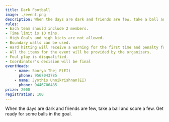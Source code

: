 ```yaml
---
title: Dark Football
image: ./event.png
description: When the days are dark and friends are few, take a ball and score a few. Get ready for some balls in the goal. 
rules: 
- Each team should include 2 members. 
- Time limit is 10 mins. 
- High Goals and high kicks are not allowed. 
- Boundary walls can be used. 
- Hard hitting will receive a warning for the first time and penalty for further cases.
- All the items for the event will be provided by the organizers. 
- Foul play is disqualified. 
- Coordinator's decision will be final
eventHeads:
    - name: Soorya Thej P(EI)
      phone: 9567043785
    - name: Jyothis Unnikrishnan(EI)
      phone: 9446706485
prize: 2000
registration: 100
---
```

When the days are dark and friends are few, take a ball and score a few. Get ready for some balls in the goal. 